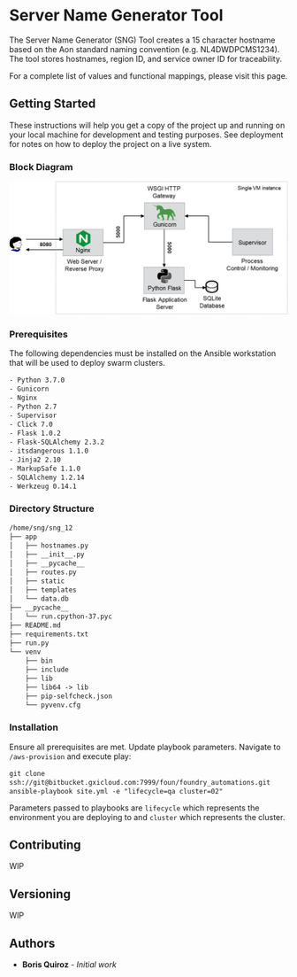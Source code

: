 # Server Name Generator Tool

The Server Name Generator (SNG) Tool creates a 15 character hostname based on the Aon standard naming convention (e.g. NL4DWDPCMS1234). The tool stores hostnames, region ID, and service owner ID for traceability. 

For a complete list of values and functional mappings, please visit this page.

## Getting Started

These instructions will help you get a copy of the project up and running on your local machine for development and testing purposes. See deployment for notes on how to deploy the project on a live system.

### Block Diagram

<p align="center"> 
<img src="https://github.com/bmquiroz/sng/raw/master/sng_arch.png">
</p>

### Prerequisites

The following dependencies must be installed on the Ansible workstation that will be used to deploy swarm clusters. 

```
- Python 3.7.0
- Gunicorn
- Nginx
- Python 2.7
- Supervisor
- Click 7.0
- Flask 1.0.2
- Flask-SQLAlchemy 2.3.2
- itsdangerous 1.1.0
- Jinja2 2.10
- MarkupSafe 1.1.0
- SQLAlchemy 1.2.14
- Werkzeug 0.14.1
```

### Directory Structure
```
/home/sng/sng_12
├── app
│   ├── hostnames.py
│   ├── __init__.py
│   ├── __pycache__
│   ├── routes.py
│   ├── static
│   ├── templates
│   └── data.db
├── __pycache__
│   └── run.cpython-37.pyc
├── README.md
├── requirements.txt
├── run.py
└── venv
    ├── bin
    ├── include
    ├── lib
    ├── lib64 -> lib
    ├── pip-selfcheck.json
    └── pyvenv.cfg
```

### Installation

Ensure all prerequisites are met. Update playbook parameters. Navigate to `/aws-provision` and execute play:

```
git clone ssh://git@bitbucket.gxicloud.com:7999/foun/foundry_automations.git
ansible-playbook site.yml -e "lifecycle=qa cluster=02"
```
Parameters passed to playbooks are `lifecycle` which represents the environment you are deploying to and `cluster` which represents the cluster.

## Contributing

WIP

## Versioning

WIP

## Authors

* **Boris Quiroz** - *Initial work*
